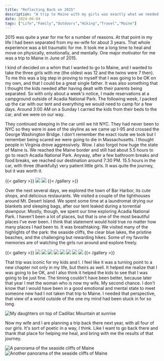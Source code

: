 ```yaml
---
title: "Reflecting Back on 2015"
description: "A trip to Maine with my girls was exactly what we needed."
date: 2024-06-04
tags: ["Life","Family","Outdoors","Hiking","Travel","Maine"]
---
```

2015 was quite a year for me for a number of reasons. At that point in my life I had been separated from my ex-wife for about 3 years. That whole experience was a bit traumatic for me. It took me a long time to heal and move on physically, emotionally, and mentally. One major motivator for me was a trip to Maine in June of 2015.

I kind of decided on a whim that I wanted to go to Maine, and I wanted to take the three girls with me (the oldest was 12 and the twins were 7 then). To me this was a big step in proving to myself that I was going to be OK on my own, and that I could be a great single father. It was also something that I thought the kids needed after having dealt with their parents being separated. So with only about a week's notice, I made reservations at a campground outside of Acadia National Park. The following week, I packed up the car with our tent and everything we would need to camp for a few days. Around 3:00 AM on a Sunday I carried the kids from their beds to the car, and we were on our way.

They continued sleeping in the car until we hit NYC. They had never been to NYC so they were in awe of the skyline as we came up I-95 and crossed the George Washington Bridge. I don't remember the exact route we took but I remember being scared we were going to die in Massachusetts. I thought people in Virginia drove aggressively. Wow. I also forgot how huge the state of Maine is. We reached the Maine border and still had about 5.5 hours to go to reach Acadia National Park. Anyway, after a few bathroom breaks and food breaks, we reached our destination around 7:30 PM. 15.5 hours in the car, with three (thankfully) very patient little girls. It was quite the journey, but it was worth it.

{{< gallery >}}
    <img src="img/campsite.jpg" class="grid-w33" />
    <img src="img/sunset.jpg" class="grid-w33" />
{{< /gallery >}}

Over the next several days, we explored the town of Bar Harbor, its cute shops, and delicious restaurants. We visited a couple of the lighthouses around Mt. Desert Island. We spent some time at a laundromat drying our blankets and sleeping bags, after our tent leaked during a torrential downpour. Mostly, though, we spent our time exploring Acadia National Park. I haven't been a lot of places, but that is one of the most beautiful places I've ever been. I think that statement would hold true no matter how many places I had been to. It was breathtaking. We visited many of the highlights of the park: the seaside cliffs, the clear blue lakes, the pristine beaches, and the challenging but rewarding hikes. Some of my favorite memories are of watching the girls run around and explore freely.

{{< gallery >}}
    <img src="img/cliffs1.jpg" class="grid-w33" />
    <img src="img/cliffs2.jpg" class="grid-w33" />
    <img src="img/dinks_taxi.jpg" class="grid-w33" />
    <img src="img/girls_lake.jpg" class="grid-w33" />
    <img src="img/girls_on_cliff.jpg" class="grid-w33" />
    <img src="img/girls_uno.jpg" class="grid-w33" />
    <img src="img/Peyton_Clarity_breakfast.jpg" class="grid-w33" />
    <img src="img/twins_garden.jpg" class="grid-w33" />
{{< /gallery >}}

That trip was iconic for my kids and I. I feel like it was a turning point to a new chapter not only in my life, but theirs as well. It helped me realize that I was going to be OK, and I also think it helped the kids to see that I was going to be just fine. The timing couldn't have been better, because later that year I met the woman who is now my wife. My second chance. I don't know that I would have been in a good emotional and mental state to meet someone new had I not taken that trip to Maine. I needed that perspective, that view of a world outside of the one my mind had been stuck in for so long.

![My daughters on top of Cadillac Mountain at sunrise](img/girls_sunrise.jpg)

Now my wife and I are planning a trip back there next year, with all four of our girls. It's sort of poetic in a way, I think. Like I want to go back there and thank that place for helping me heal, and bring with me the results of that journey.

![A panorama of the seaside cliffs of Maine](img/cliffs_pano.jpg)
![Another panorama of the seaside cliffs of Maine](img/cliffs_pano2.jpg)